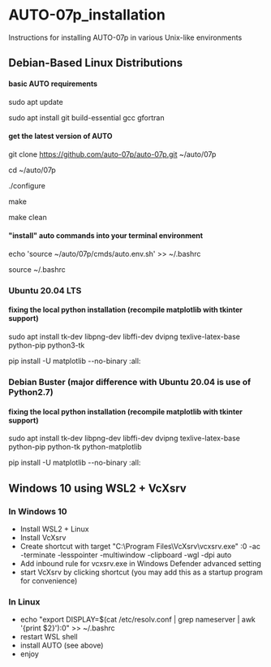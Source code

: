 # AUTO-07p_installation
Instructions for installing AUTO-07p in various Unix-like environments

## Debian-Based Linux Distributions

#### basic AUTO requirements
sudo apt update

sudo apt install git build-essential gcc gfortran 

#### get the latest version of AUTO
git clone https://github.com/auto-07p/auto-07p.git ~/auto/07p

cd ~/auto/07p

./configure 

make

make clean

#### "install" auto commands into your terminal environment
echo 'source ~/auto/07p/cmds/auto.env.sh' >> ~/.bashrc

source ~/.bashrc

### Ubuntu 20.04 LTS
#### fixing the local python installation (recompile matplotlib with tkinter support)
sudo apt install tk-dev libpng-dev libffi-dev dvipng texlive-latex-base python-pip python3-tk

pip install -U matplotlib --no-binary :all:


### Debian Buster (major difference with Ubuntu 20.04 is use of Python2.7)
#### fixing the local python installation (recompile matplotlib with tkinter support)
sudo apt install tk-dev libpng-dev libffi-dev dvipng texlive-latex-base python-pip python-tk python-matplotlib

pip install -U matplotlib --no-binary :all:

## Windows 10 using WSL2 + VcXsrv
### In Windows 10
- Install WSL2 + Linux
- Install VcXsrv
- Create shortcut with target "C:\Program Files\VcXsrv\vcxsrv.exe" :0 -ac -terminate -lesspointer -multiwindow -clipboard -wgl -dpi auto
- Add inbound rule for vcxsrv.exe in Windows Defender advanced setting
- start VcXsrv by clicking shortcut (you may add this as a startup program for convenience)

### In Linux
- echo "export DISPLAY=$(cat /etc/resolv.conf | grep nameserver | awk '{print $2}'):0" >> ~/.bashrc
- restart WSL shell
- install AUTO (see above)
- enjoy
